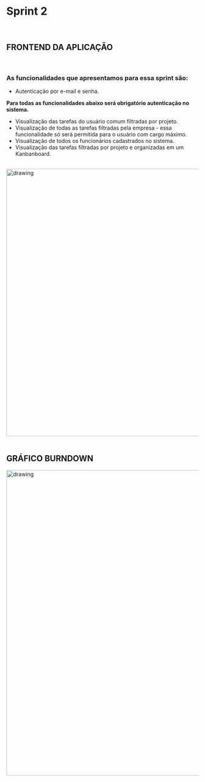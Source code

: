 # Sprint 2

<br />

## FRONTEND DA APLICAÇÃO

<br />

### As funcionalidades que apresentamos para essa sprint são:

- Autenticação por e-mail e senha.

**Para todas as funcionalidades abaixo será obrigatório autenticação no sistema.**

- Visualização das tarefas do usuário comum filtradas por projeto.
- Visualização de todas as tarefas filtradas pela empresa - essa funcionalidade só será permitida para o usuário com cargo máximo.
- Visualização de todos os funcionários cadastrados no sistema.
- Visualização das tarefas filtradas por projeto e organizadas em um Kanbanboard.

<br />

<img src="https://i.imgur.com/Ajn2vTi.gif"   alt="drawing" width =700>

<br />
<br />

## GRÁFICO BURNDOWN

<img src="https://user-images.githubusercontent.com/73767256/115142645-4f4cec80-a019-11eb-9752-e58285614ea1.png"   alt="drawing" width=800>
